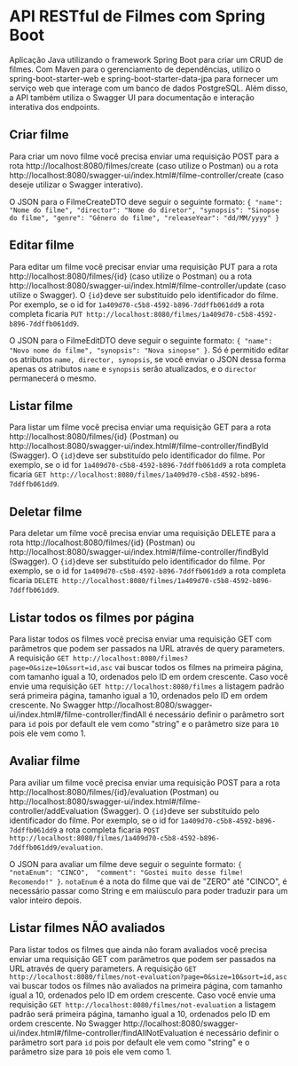 # API RESTful de Filmes com Spring Boot

Aplicação Java utilizando o framework Spring Boot para criar um CRUD de filmes. Com Maven para o gerenciamento de dependências, utilizo o  spring-boot-starter-web e spring-boot-starter-data-jpa para fornecer um serviço web que interage com um banco de dados PostgreSQL. Além disso, a API também utiliza o Swagger UI para documentação e interação interativa dos endpoints.

## Criar filme
Para criar um novo filme você precisa enviar uma requisição POST para a rota   http://localhost:8080/filmes/create (caso utilize o Postman) ou a rota http://localhost:8080/swagger-ui/index.html#/filme-controller/create (caso deseje utilizar o Swagger interativo).

O JSON para o FilmeCreateDTO deve seguir o seguinte formato:
`{
    "name": "Nome do filme",
    "director": "Nome do diretor",
    "synopsis": "Sinopse do filme",
    "genre": "Gênero do filme",
    "releaseYear": "dd/MM/yyyy"
}
`

## Editar filme
Para editar um filme você precisar enviar uma requisição PUT para a rota http://localhost:8080/filmes/{id} (caso utilize o Postman) ou a rota http://localhost:8080/swagger-ui/index.html#/filme-controller/update (caso utilize o Swagger). O `{id}`deve ser substituído pelo identificador do filme. Por exemplo, se o id for `1a409d70-c5b8-4592-b896-7ddffb061dd9` a rota completa ficaria `PUT http://localhost:8080/filmes/1a409d70-c5b8-4592-b896-7ddffb061dd9`.

O JSON para o FilmeEditDTO deve seguir o seguinte formato:
`{
    "name": "Novo nome do filme",
    "synopsis": "Nova sinopse"
}`. Só é permitido editar os atributos `name, director, synopsis`, se você enviar o JSON dessa forma apenas os atributos `name` e `synopsis` serão atualizados, e o `director` permanecerá o mesmo.

## Listar filme
Para listar um filme você precisa enviar uma requisição GET para a rota http://localhost:8080/filmes/{id} (Postman) ou http://localhost:8080/swagger-ui/index.html#/filme-controller/findById (Swagger). O `{id}`deve ser substituído pelo identificador do filme. Por exemplo, se o id for `1a409d70-c5b8-4592-b896-7ddffb061dd9` a rota completa ficaria `GET http://localhost:8080/filmes/1a409d70-c5b8-4592-b896-7ddffb061dd9`.

## Deletar filme
Para deletar um filme você precisa enviar uma requisição DELETE para a rota http://localhost:8080/filmes/{id} (Postman) ou http://localhost:8080/swagger-ui/index.html#/filme-controller/findById (Swagger). O `{id}`deve ser substituído pelo identificador do filme. Por exemplo, se o id for `1a409d70-c5b8-4592-b896-7ddffb061dd9` a rota completa ficaria `DELETE http://localhost:8080/filmes/1a409d70-c5b8-4592-b896-7ddffb061dd9`.

## Listar todos os filmes por página
Para listar todos os filmes você precisa enviar uma requisição GET com parâmetros que podem ser passados na URL através de query parameters. A requisição `GET http://localhost:8080/filmes?page=0&size=10&sort=id,asc` vai buscar todos os filmes na primeira página, com tamanho igual a 10, ordenados pelo ID em ordem crescente. Caso você envie uma requisição `GET http://localhost:8080/filmes` a listagem padrão será primeira página, tamanho igual a 10, ordenados pelo ID em ordem crescente. No Swagger http://localhost:8080/swagger-ui/index.html#/filme-controller/findAll é necessário definir o parâmetro sort para `id` pois por default ele vem como "string" e o parâmetro size para `10` pois ele vem como 1.

## Avaliar filme
Para aviliar um filme você precisa enviar uma requisição POST para a rota http://localhost:8080/filmes/{id}/evaluation (Postman) ou http://localhost:8080/swagger-ui/index.html#/filme-controller/addEvaluation (Swagger). O `{id}`deve ser substituído pelo identificador do filme. Por exemplo, se o id for `1a409d70-c5b8-4592-b896-7ddffb061dd9` a rota completa ficaria `POST http://localhost:8080/filmes/1a409d70-c5b8-4592-b896-7ddffb061dd9/evaluation`.

O JSON para avaliar um filme deve seguir o seguinte formato:
`{ 
    "notaEnum": "CINCO", 
    "comment": "Gostei muito desse filme! Recomendo!"
}`. `notaEnum` é a nota do filme que vai de "ZERO" até "CINCO", é necessário passar como String e em maiúsculo para poder traduzir para um valor inteiro depois.

## Listar filmes NÃO avaliados
Para listar todos os filmes que ainda não foram avaliados você precisa enviar uma requisição GET com parâmetros que podem ser passados na URL através de query parameters. A requisição `GET http://localhost:8080/filmes/not-evaluation?page=0&size=10&sort=id,asc` vai buscar todos os filmes não avaliados na primeira página, com tamanho igual a 10, ordenados pelo ID em ordem crescente. Caso você envie uma requisição `GET http://localhost:8080/filmes/not-evaluation` a listagem padrão será primeira página, tamanho igual a 10, ordenados pelo ID em ordem crescente. No Swagger http://localhost:8080/swagger-ui/index.html#/filme-controller/findAllNotEvaluation é necessário definir o parâmetro sort para `id` pois por default ele vem como "string" e o parâmetro size para `10` pois ele vem como 1.
